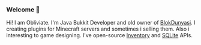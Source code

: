 ### Welcome 👋

Hi! I am Obliviate. I'm Java Bukkit Developer and old owner of [BlokDunyasi](https://github.com/Blok-Dunyasi-Network). I creating plugins for Minecraft servers and sometimes i selling them. Also i interesting to game designing. I've open-source [Inventory](https://github.com/Obliviated/ObliviateInvs) and [SQLite](https://github.com/Obliviated/BlokSQLiteAPI) APIs.
